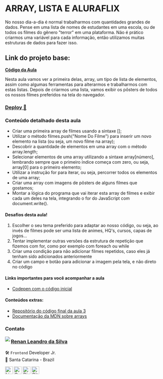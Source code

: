 # ARRAY, LISTA E ALURAFLIX

No nosso dia-a-dia é normal trabalharmos com quantidades grandes de dados. Pense em uma lista de nomes de estudantes em uma escola, ou de todos os filmes do gênero "terror" em uma plataforma. Não é prático criarmos uma variável para cada informação, então utilizamos muitas estruturas de dados para fazer isso.

## Link do projeto base:

[**Código da Aula**](https://codepen.io/imersao-dev/pen/15c30c8f7a2a723b9cbcc0943995be3f)

Nesta aula vamos ver a primeira delas, array, um tipo de lista de elementos, assim como algumas ferramentas para alterarmos e trabalharmos com estas listas. Depois de criarmos uma lista, vamos exibir os pôsters de todos os nossos filmes preferidos na tela do navegador.

### <a href="https://renyzeraa.github.io/imersao-dev-alura/dia-04/"> Deploy 🤩</a>

### Conteúdo detalhado desta aula

- Criar uma primeira array de filmes usando a sintaxe [];
- Utilizar o método filmes.push("Nome Do Filme") para inserir um novo elemento na lista (ou seja, um novo filme na array);
- Descobrir a quantidade de elementos em uma array com o método array.length;
- Selecionar elementos de uma array utilizando a sintaxe array[número], lembrando sempre que o primeiro índice começa com zero, ou seja, array[0] para o primeiro elemento;
- Utilizar a instrução for para iterar, ou seja, percorrer todos os elementos de uma array;
- Criar uma array com imagens de pôsters de alguns filmes que gostamos;
- Montar a lógica do programa que vai iterar esta array de filmes e exibir cada um deles na tela, integrando o for do JavaScript com document.write().

#### Desafios desta aula!

1. Escolher o seu tema preferido para adaptar ao nosso código, ou seja, ao invés de filmes pode ser uma lista de animes, HQ's, cursos, capas de jogos...
2. Tentar implementar outras versões da estrutura de repetição que fizemos com for, como por exemplo com foreach ou while
3. Criar uma condição para não adicionar filmes repetidos, caso eles já tenham sido adicionados anteriormente
4. Criar um campo e botão para adicionar a imagem pela tela, e não direto no código

#### Links importantes para você acompanhar a aula

- [Codepen com o código inicial](https://codepen.io/imersao-dev/pen/15c30c8f7a2a723b9cbcc0943995be3f)

#### Conteúdos extras:

- [Repositório do código final da aula 3](https://codepen.io/imersao-dev/pen/ed0d1084a1f81286372a1ac5da0e3171)
- [Documentação da MDN sobre arrays](https://developer.mozilla.org/pt-BR/docs/Web/JavaScript/Reference/Global_Objects/Array)

### Contato

<img align="left" src="https://www.github.com/renyzeraa.png?size=150">

### [**Renan Leandro da Silva**](https://github.com/renyzeraa)

🛠 `Frontend` Developer Jr. <br>
📍 Santa Catarina - Brazil

<a href="https://www.linkedin.com/in/renyzeraa" target="_blank"><img src="https://img.shields.io/badge/LinkedIn-0077B5?style=flat&logo=linkedin&logoColor=white" alt="LinkedIn Badge" height="25"></a>&nbsp;<a href="mailto:renansilvaytb@gmail.com" target="_blank"><img src="https://img.shields.io/badge/Gmail-D14836?style=flat&logo=gmail&logoColor=white" alt="Gmail Badge" height="25"></a>&nbsp;<a href="#"><img src="https://img.shields.io/badge/Discord-%237289DA.svg?logo=discord&logoColor=white" title="renan_s#7826" alt="Discord Badge" height="25"></a>&nbsp;<a href="https://www.github.com/renyzeraa" target="_blank"><img src="https://img.shields.io/badge/GitHub-100000?style=flat&logo=github&logoColor=white" alt="GitHub Badge" height="25"></a>&nbsp;

<br clear="left"/>
